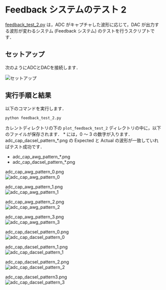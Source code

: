 # Feedback システムのテスト 2

[feedback_test_2.py](./feedback_test_2.py) は，ADC がキャプチャした波形に応じて，DAC が出力する波形が変わるシステム (Feedback システム) のテストを行うスクリプトです．

## セットアップ

次のようにADCとDACを接続します．  

![セットアップ](./../../docs/images/dac_adc_setup-3.png)

## 実行手順と結果

以下のコマンドを実行します．

```
python feedback_test_2.py
```
カレントディレクトリの下の `plot_feedback_test_2` ディレクトリの中に，以下のファイルが保存されます．
\* には，0 ～ 3 の数字が入ります．
adc_cap_dacsel_pattern_*.png の Expected と Actual の波形が一致していればテスト成功です．
- adc_cap_awg_pattern_*.png
- adc_cap_dacsel_pattern_*.png

adc_cap_awg_pattern_0.png  
![adc_cap_awg_pattern_0](images/adc_cap_awg_pattern_0.png)

adc_cap_awg_pattern_1.png  
![adc_cap_awg_pattern_1](images/adc_cap_awg_pattern_1.png)

adc_cap_awg_pattern_2.png  
![adc_cap_awg_pattern_2](images/adc_cap_awg_pattern_2.png)

adc_cap_awg_pattern_3.png  
![adc_cap_awg_pattern_3](images/adc_cap_awg_pattern_3.png)

adc_cap_dacsel_pattern_0.png  
![adc_cap_dacsel_pattern_0](images/adc_cap_dacsel_pattern_0.png)

adc_cap_dacsel_pattern_1.png  
![adc_cap_dacsel_pattern_1](images/adc_cap_dacsel_pattern_1.png)

adc_cap_dacsel_pattern_2.png  
![adc_cap_dacsel_pattern_2](images/adc_cap_dacsel_pattern_2.png)

adc_cap_dacsel_pattern3.png  
![adc_cap_dacsel_pattern_3](images/adc_cap_dacsel_pattern_3.png)
